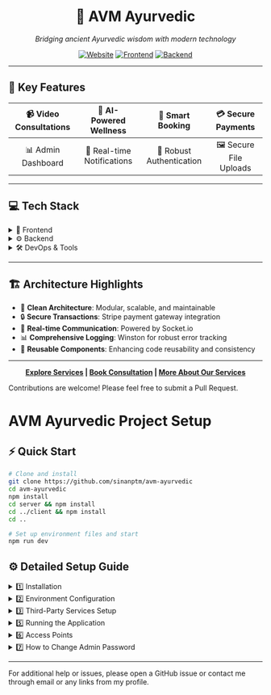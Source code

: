 <div align="center">

# 🌿 AVM Ayurvedic
*Bridging ancient Ayurvedic wisdom with modern technology*


[![Website](https://img.shields.io/badge/🌐_Website-Visit_Our_Site-brightgreen?style=for-the-badge&logoColor=white)](https://avm-ayurvedic.online)
[![Frontend](https://img.shields.io/badge/▲_Frontend-Vercel-black?style=for-the-badge&logo=vercel)](https://avm-ayurvedic.online)
[![Backend](https://img.shields.io/badge/🚀_Backend-AWS-orange?style=for-the-badge&logo=amazon-aws)](https://api.avm-ayurvedic.online)

</div>

---

## 🚀 Key Features

📹 Video Consultations | 🤖 AI-Powered Wellness | 📅 Smart Booking | 💳 Secure Payments
:---: | :---: | :---: | :---:
📊 Admin Dashboard | 🔔 Real-time Notifications | 🔐 Robust Authentication | 🖼️ Secure File Uploads

---
## 💻 Tech Stack

<details>
<summary>🎨 Frontend</summary>

![Next JS](https://img.shields.io/badge/Next.js-black?style=flat&logo=next.js)
![TypeScript](https://img.shields.io/badge/TypeScript-%23007ACC.svg?style=flat&logo=typescript&logoColor=white)
![React](https://img.shields.io/badge/React-%2320232a.svg?style=flat&logo=react&logoColor=%2361DAFB)
![TailwindCSS](https://img.shields.io/badge/Tailwind-%2338B2AC.svg?style=flat&logo=tailwind-css&logoColor=white)
![Radix UI](https://img.shields.io/badge/Radix_UI-%231A1A1A.svg?style=flat&logo=radix-ui&logoColor=white)
![Socket.io-client](https://img.shields.io/badge/Socket.io--client-black?style=flat&logo=socket.io&logoColor=white)
![WebRTC](https://img.shields.io/badge/WebRTC-333333?style=flat&logo=webrtc&logoColor=white)
![Simple Peer](https://img.shields.io/badge/Simple_Peer-4A154B?style=flat&logo=webrtc&logoColor=white)
![OAuth](https://img.shields.io/badge/OAuth-3C78A9?style=flat&logo=oauth&logoColor=white)  
![Google](https://img.shields.io/badge/Google-4285F4?style=flat&logo=google&logoColor=white)
![Axios](https://img.shields.io/badge/Axios-5A29E3?style=flat&logo=axios&logoColor=white)
![React Query](https://img.shields.io/badge/React_Query-FF4154?style=flat&logo=react-query&logoColor=white)
![Stripe](https://img.shields.io/badge/Stripe-008CDD?style=flat&logo=stripe&logoColor=white)
![Firebase](https://img.shields.io/badge/Firebase-FFCA28?style=flat&logo=firebase&logoColor=black)
![Framer Motion](https://img.shields.io/badge/Framer_Motion-0055FF?style=flat&logo=framer&logoColor=white)
![Zod](https://img.shields.io/badge/Zod-3E67B1?style=flat&logo=zod&logoColor=white)
![React Hook Form](https://img.shields.io/badge/React_Hook_Form-EC5990?style=flat&logo=reacthookform&logoColor=white)
![Recharts](https://img.shields.io/badge/Recharts-%2348A9E6.svg?style=flat&logo=recharts&logoColor=white)

</details>

<details>
<summary>⚙️ Backend</summary>

![Node.js](https://img.shields.io/badge/Node.js-6DA55F?style=flat&logo=node.js&logoColor=white)
![Express.js](https://img.shields.io/badge/Express.js-%23404d59.svg?style=flat&logo=express&logoColor=%2361DAFB)
![MongoDB](https://img.shields.io/badge/MongoDB-%234ea94b.svg?style=flat&logo=mongodb&logoColor=white)
![AWS](https://img.shields.io/badge/AWS-%23FF9900.svg?style=flat&logo=amazon-aws&logoColor=white)
![Stripe](https://img.shields.io/badge/Stripe-%236464FF.svg?style=flat&logo=stripe&logoColor=white)
![JWT](https://img.shields.io/badge/JWT-black?style=flat&logo=JSON%20web%20tokens)
![NGINX](https://img.shields.io/badge/NGINX-%23009639.svg?style=flat&logo=nginx&logoColor=white)
![Socket.io](https://img.shields.io/badge/Socket.io-black?style=flat&logo=socket.io&badgeColor=010101)
![Google AI](https://img.shields.io/badge/Google_AI-4285F4?style=flat&logo=google&logoColor=white)
![Joi](https://img.shields.io/badge/Joi-0080FF?style=flat&logo=joi&logoColor=white)
![Winston](https://img.shields.io/badge/Winston-231F20?style=flat&logo=winston&logoColor=white)

</details>

<details>
<summary>🛠 DevOps & Tools</summary>

![SEO](https://img.shields.io/badge/SEO-4CAF50?style=flat&logo=google&logoColor=white)
![Google Analytics](https://img.shields.io/badge/Google%20Analytics-E37400?style=flat&logo=google-analytics&logoColor=white)
![Vercel Analytics](https://img.shields.io/badge/Vercel%20Analytics-E37400?style=flat&logo=google-analytics&logoColor=white)
![Open Graph](https://img.shields.io/badge/Open%20Graph-008000?style=flat&logo=facebook&logoColor=white)
![Twitter Card](https://img.shields.io/badge/Twitter%20Card-1DA1F2?style=flat&logo=twitter&logoColor=white)
![Figma](https://img.shields.io/badge/figma-%23F24E1E.svg?style=flat&logo=figma&logoColor=white)
![Clean Architecture](https://img.shields.io/badge/Clean_Architecture-%230D6EFD.svg?style=flat&logo=architecture&logoColor=white)
![SOLID Principles](https://img.shields.io/badge/SOLID_Principles-%230D6EFD.svg?style=flat&logo=architecture&logoColor=white)
![Nginx](https://img.shields.io/badge/nginx-%23009639.svg?style=flat&logo=nginx&logoColor=white)
![Git](https://img.shields.io/badge/Git-%23F05033.svg?style=flat&logo=git&logoColor=white)
![GitHub](https://img.shields.io/badge/GitHub-%23121011.svg?style=flat&logo=github&logoColor=white)
![GitHub Actions](https://img.shields.io/badge/github%20actions-%232671E5.svg?style=flat&logo=githubactions&logoColor=white)
![Vercel](https://img.shields.io/badge/Vercel-%23000000.svg?style=flat&logo=vercel&logoColor=white)
![ESLint](https://img.shields.io/badge/ESLint-4B32C3?style=flat&logo=eslint&logoColor=white)
![Prettier](https://img.shields.io/badge/Prettier-F7B93E?style=flat&logo=prettier&logoColor=black)
![npm](https://img.shields.io/badge/npm-CB3837?style=flat&logo=npm&logoColor=white)
![Postman](https://img.shields.io/badge/Postman-FF6C37?style=flat&logo=postman&logoColor=white)

</details>

---
## 🏗️ Architecture Highlights

- 🧱 **Clean Architecture**: Modular, scalable, and maintainable
- 🔒 **Secure Transactions**: Stripe payment gateway integration
- 🚀 **Real-time Communication**: Powered by Socket.io
- 📊 **Comprehensive Logging**: Winston for robust error tracking
- 🧩 **Reusable Components**: Enhancing code reusability and consistency

---

<div align="center">

**[Explore Services](https://avm-ayurvedic.online) | [Book Consultation](https://avm-ayurvedic.online/new-appointment) | [More About Our Services](https://avm-ayurvedic.online/services)**

</div>


Contributions are welcome! Please feel free to submit a Pull Request.


# AVM Ayurvedic Project Setup

## ⚡ Quick Start

```bash
# Clone and install
git clone https://github.com/sinanptm/avm-ayurvedic
cd avm-ayurvedic
npm install
cd server && npm install
cd ../client && npm install
cd ..

# Set up environment files and start
npm run dev
```


## ⚙️ Detailed Setup Guide

<details>
<summary>1️⃣ Installation</summary>

1. Clone the repository:
   ```bash
   git clone https://github.com/sinanptm/avm-ayurvedic
   cd avm-ayurvedic
   ```

2. Install dependencies:
   ```bash
   # Root directory dependencies
   npm install

   # Server dependencies
   cd server
   npm install

   # Client dependencies
   cd ../client
   npm install

   # Return to root
   cd ..
   ```
</details>

<details>
<summary>2️⃣ Environment Configuration</summary>

1. Server Environment (.env in /server):
```env
# Database
MONGODB_URL=mongodb://localhost:27017/AVM

# Server Configuration
PORT=8000
NODE_ENV=dev
CLIENT_URL=http://localhost:3000

# Email Service
SENDER_EMAIL=test@example.com
NODEMAILER_PASSKEY=test-nodemailer-passkey

# Authentication
ACCESS_TOKEN_SECRET=test-access-token-secret
REFRESH_TOKEN_SECRET=test-refresh-token-secret

# AWS S3
AWS_REGION=eu-north-1
AWS_ACCESS_KEY_ID=test-aws-access-key-id
AWS_SECRET_ACCESS_KEY=test-aws-secret-access-key
S3_BUCKET_NAME=test-avm-ayurvedic-bucket

# Payment Processing
STRIPE_PUBLISHABLE_KEY=pk_test_XXXXXXXXXXXXXXXXXXXXXXXX
STRIPE_SECRET_KEY=sk_test_XXXXXXXXXXXXXXXXXXXXXXXX
STRIPE_WEBHOOK_SECRET=whsec_XXXXXXXXXXXXXXXXXXXXXXXX

# AI Integration
GEMINI_API_KEY=test-gemini-api-key
```

2. Client Environment (.env in /client):
```env
# Environment
NEXT_PUBLIC_ENV=development

# API Configuration
NEXT_PUBLIC_API_URL=http://localhost:8000/api
NEXT_PUBLIC_BASE_API_URL=http://localhost:8000

# Firebase Authentication
NEXT_PUBLIC_FIREBASE_API_KEY=test-firebase-api-key
NEXT_PUBLIC_FIREBASE_AUTH_DOMAIN=test-firebase-auth-domain
NEXT_PUBLIC_FIREBASE_MESSAGING_SENDER_ID=test-firebase-messaging-sender-id
NEXT_PUBLIC_FIREBASE_APP_ID=test-firebase-app-id
NEXT_PUBLIC_FIREBASE_MEASUREMENT_ID=test-firebase-measurement-id

# Payment Integration
NEXT_PUBLIC_STRIPE_KEY=pk_test_XXXXXXXXXXXXXXXXXXXXXXXX

# Video Call Integration
NEXT_PUBLIC_METERED_TURN_USERNAME=test-metered-turn-username
NEXT_PUBLIC_METERED_TURN_CREDENTIAL=test-metered-turn-credential
```
</details>

<details>
<summary>3️⃣ Third-Party Services Setup</summary>

### 1. Stripe Integration
- **Tutorial**: [Watch Stripe Setup Guide](https://www.youtube.com/watch?v=ddzO85cqDeA) 
- **Steps**:
  1. Install Stripe CLI:
     ```bash
     npm install -g stripe
     ```
  2. Authenticate with Stripe:
     ```bash
     stripe login
     ```
  3. **Important**: Add Stripe API keys to your server's `.env` file:
     ```env
     STRIPE_PUBLISHABLE_KEY=pk_test_your_publishable_key
     STRIPE_SECRET_KEY=sk_test_your_secret_key
     STRIPE_WEBHOOK_SECRET=whsec_your_webhook_secret
     ```

### 2. Metered TURN Server
- **Reference**: [Metered Website](https://metered.ca)
- **Steps**:
  1. Sign up for a Metered account
  2. Navigate to the TURN server section in your dashboard
  3. **Key Step**: Generate TURN credentials
  4. **Important**: Update the client's `.env` file with:
     ```env
     NEXT_PUBLIC_METERED_TURN_USERNAME=your_turn_username
     NEXT_PUBLIC_METERED_TURN_CREDENTIAL=your_turn_credential
     ```

### 3. Google Gemini AI
- **Tutorial**: [Watch Gemini AI Setup Guide](https://www.youtube.com/watch?v=o8iyrtQyrZM)
- **Steps**:
  1. Access [Google Cloud Console](https://console.cloud.google.com/)
  2. Create a new project or select an existing one
  3. Navigate to APIs & Services dashboard
  4. **Key Step**: Enable the Gemini API for your project
  5. Create API credentials (API key)
  6. **Important**: Add the API key to your server's `.env` file:
     ```env
     GEMINI_API_KEY=your_gemini_api_key
     ```

### 4. AWS S3
- **Tutorial**: [Watch AWS S3 Configuration Guide](https://www.youtube.com/watch?v=eQAIojcArRY)
- **Steps**:
  1. Sign in to the [AWS Management Console](https://aws.amazon.com/console/)
  2. Navigate to S3 and create a new bucket
  3. Configure bucket settings (e.g., region, access control)
  4. **Key Step**: Generate AWS access keys from the IAM dashboard
  5. **Important**: Update your server's `.env` file with:
     ```env
     AWS_REGION=your_selected_region
     AWS_ACCESS_KEY_ID=your_access_key_id
     AWS_SECRET_ACCESS_KEY=your_secret_access_key
     S3_BUCKET_NAME=your_bucket_name
     ```
   eg: S3 Policy should be like this:

  ```javascript

  {
    "Version": "2012-10-17",
    "Id": "Policy1725372798445",
    "Statement": [
        {
            "Sid": "Stmt1725372795858",
            "Effect": "Allow",
            "Principal": "*",
            "Action": [
                "s3:GetObject",
                "s3:DeleteObject"
            ],
            "Resource": "arn:aws:s3:::avm-ayurvedic/*"
        }
    ]
}

  ```


### 5. Nodemailer Setup
- **Tutorial**: [Watch Nodemailer Configuration Guide](https://www.youtube.com/watch?v=QDIOBsMBEI0)
- **Steps**:
  1. Enable 2-Step Verification for your Gmail account
  2. **Key Step**: Generate an App Password in your Google Account settings
  3. **Important**: Update your server's `.env` file with:
     ```env
     SENDER_EMAIL=your_gmail_address
     NODEMAILER_PASSKEY=your_generated_app_password
     ```

### 6. Firebase Configuration
- **Tutorial**: [Watch Firebase Setup Guide](https://www.youtube.com/watch?v=RDJvPZ9wHj0)
- **Steps**:
  1. Go to the [Firebase Console](https://console.firebase.google.com/)
  2. Create a new Firebase project
  3. Add a web app to your project
  4. **Key Step**: Copy the Firebase configuration object
  5. **Important**: Update your client's `.env` file with:
     ```env
     NEXT_PUBLIC_FIREBASE_API_KEY=your_api_key
     NEXT_PUBLIC_FIREBASE_AUTH_DOMAIN=your_auth_domain
     NEXT_PUBLIC_FIREBASE_PROJECT_ID=your_project_id
     NEXT_PUBLIC_FIREBASE_STORAGE_BUCKET=your_storage_bucket
     NEXT_PUBLIC_FIREBASE_MESSAGING_SENDER_ID=your_messaging_sender_id
     NEXT_PUBLIC_FIREBASE_APP_ID=your_app_id
     ```

> **⚠️ Security Note**: Always keep your API keys and credentials secure. Never commit them to version control. Use environment variables as shown in the examples above.

</details>

<details>
<summary>4️⃣ Admin Dashboard Configuration</summary>

1. Database Setup:
```javascript
// Insert into 'doctors' collection
{
  "_id": { "$oid": "66f43da6474baf6855725456" },
  "email": "your-admin-email@example.com",
  "password": "$2a$10$g4YLaUSEWC/tJvq0jmbw6e1aS423WTqepWqH6V8PjRtrfXMxOjcca",
  "image": "",
  "isBlocked": false,
  "name": "Admin",
  "phone": "2312371239",
  "role": "admin",
  "qualifications": [],
  "token": "",
  "isVerified": false,
  "createdAt": { "$date": "2024-09-25T16:43:18.340Z" },
  "updatedAt": { "$date": "2024-10-09T02:36:37.556Z" }
}
```

2. Initial Login:
- Email: your configured admin email
- Password: `1Admin@pass` (can change this later)
</details>

<details>
<summary>5️⃣ Running the Application</summary>

Option A: Single Command (Recommended)
```bash
# From root directory
npm run dev
```

Option B: Individual Services
```bash
# Terminal 1 - Server
cd server
npm run dev

# Terminal 2 - Client
cd client
npm run dev

# Terminal 3 - Stripe (only if running servers separately)
stripe listen --forward-to localhost:8000/webhook
```
</details>

<details>
<summary>6️⃣ Access Points</summary>

- Client Application: `http://localhost:3000`
- Server API: `http://localhost:8000/api`
- Admin Dashboard: `http://localhost:3000/admin`
- Doctor Dashboard: `http://localhost:3000/doctor`
</details>

<details>
<summary>7️⃣ How to Change Admin Password</summary>

1. Create a new doctor/patient account through the application
2. Go to your MongoDB database
3. Find the newly created account's password hash
4. Copy this password hash
5. Locate the admin document in the `doctors` collection
6. Replace the admin's password field with the copied hash
7. You can now use the new account's password to login as admin
</details>

---

For additional help or issues, please open a GitHub issue or contact me through email or any links from my profile.
